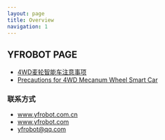 ```yaml
---
layout: page
title: Overview
navigation: 1
---
```


## YFROBOT  PAGE

- [4WD麦轮智能车注意事项](https://yfrobot-tm.github.io/4wd_note)
- [Precautions for 4WD Mecanum Wheel Smart Car](https://yfrobot-tm.github.io/4wd_note_en)




### 联系方式
- www.yfrobot.com.cn
- www.yfrobot.com
- yfrobot@qq.com

